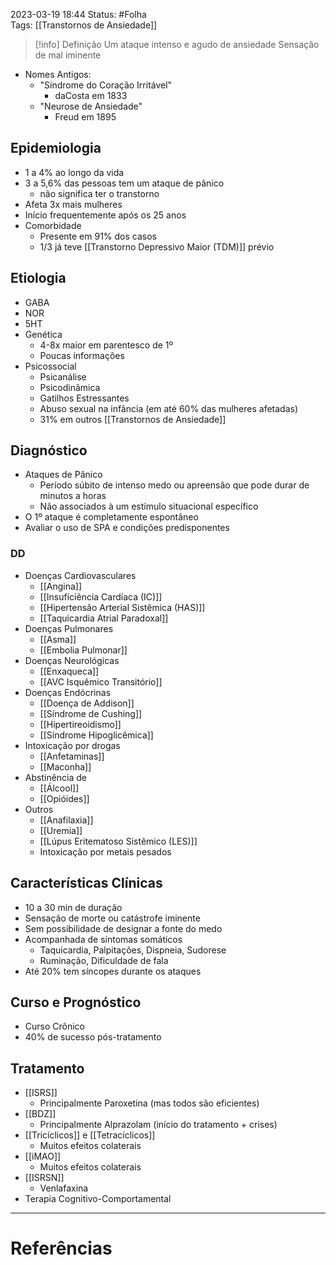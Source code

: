 2023-03-19 18:44
Status: #Folha    
Tags: [[Transtornos de Ansiedade]]
<br/>
>[!info] Definição
> Um ataque intenso e agudo de ansiedade
>Sensação de mal iminente
- Nomes Antigos:
	- "Síndrome do Coração Irritável"
		- daCosta em 1833
	- "Neurose de Ansiedade"
		- Freud em 1895
## Epidemiologia
- 1 a 4% ao longo da vida
- 3 a 5,6% das pessoas tem um ataque de pânico
	- não significa ter o transtorno
- Afeta 3x mais mulheres
- Início frequentemente após os 25 anos
- Comorbidade
	- Presente em 91% dos casos
	- 1/3 já teve [[Transtorno Depressivo Maior (TDM)]] prévio
## Etiologia
- GABA
- NOR
- 5HT
- Genética
	- 4-8x maior em parentesco de 1º
	- Poucas informações
- Psicossocial
	- Psicanálise
	- Psicodinâmica
	- Gatilhos Estressantes
	- Abuso sexual na infância (em até 60% das mulheres afetadas)
	- 31% em outros [[Transtornos de Ansiedade]]
## Diagnóstico
- Ataques de Pânico
	- Período súbito de intenso medo ou apreensão que pode durar de minutos a horas
	- Não associados à um estímulo situacional específico
- O 1º ataque é completamente espontâneo
- Avaliar o uso de SPA e condições predisponentes
### DD
- Doenças Cardiovasculares
	- [[Angina]]
	- [[Insuficiência Cardíaca (IC)]]
	- [[Hipertensão Arterial Sistêmica (HAS)]]
	- [[Taquicardia Atrial Paradoxal]]
- Doenças Pulmonares
	- [[Asma]]
	- [[Embolia Pulmonar]]
- Doenças Neurológicas
	- [[Enxaqueca]]
	- [[AVC Isquêmico Transitório]]
- Doenças Endócrinas
	- [[Doença de Addison]]
	- [[Síndrome de Cushing]]
	- [[Hipertireoidismo]]
	- [[Síndrome Hipoglicêmica]]
- Intoxicação por drogas
	- [[Anfetaminas]]
	- [[Maconha]]
- Abstinência de
	- [[Álcool]]
	- [[Opióides]]
- Outros
	- [[Anafilaxia]]
	- [[Uremia]]
	- [[Lúpus Eritematoso Sistêmico (LES)]]
	- Intoxicação por metais pesados
## Características Clínicas
- 10 a 30 min de duração
- Sensação de morte ou catástrofe iminente
- Sem possibilidade de designar a fonte do medo
- Acompanhada de sintomas somáticos
	- Taquicardia, Palpitações, Dispneia, Sudorese
	- Ruminação, Dificuldade de fala
- Até 20% tem síncopes durante os ataques
## Curso e Prognóstico
- Curso Crônico
- 40% de sucesso pós-tratamento
## Tratamento
- [[ISRS]]
	- Principalmente Paroxetina (mas todos são eficientes)
- [[BDZ]]
	- Principalmente Alprazolam (início do tratamento + crises)
- [[Tricíclicos]] e [[Tetracíclicos]]
	- Muitos efeitos colaterais
- [[iMAO]]
	- Muitos efeitos colaterais
- [[ISRSN]]
	- Venlafaxina
- Terapia Cognitivo-Comportamental
____
# Referências


